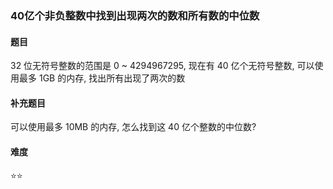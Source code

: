 ### 40亿个非负整数中找到出现两次的数和所有数的中位数

#### 题目
32 位无符号整数的范围是 0 ~ 4294967295, 现在有 40 亿个无符号整数, 可以使用最多 1GB 的内存, 找出所有出现了两次的数

#### 补充题目
可以使用最多 10MB 的内存, 怎么找到这 40 亿个整数的中位数?

#### 难度
:star::star:
